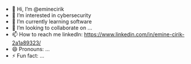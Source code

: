 - 👋 Hi, I’m @eminecirik
- 👀 I’m interested in cybersecurity
- 🌱 I’m currently learning software
- 💞️ I’m looking to collaborate on ...
- 📫 How to reach me linkedln: https://www.linkedin.com/in/emine-cirik-2a1a89323/
- 😄 Pronouns: ...
- ⚡ Fun fact: ...

<!---
eminecirik/eminecirik is a ✨ special ✨ repository because its `README.md` (this file) appears on your GitHub profile.
You can click the Preview link to take a look at your changes.
--->

